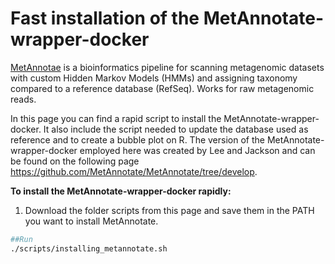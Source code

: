 <h1>Fast installation of the MetAnnotate-wrapper-docker </h1>

[MetAnnotae](https://bmcbiol.biomedcentral.com/articles/10.1186/s12915-015-0195-4) is a bioinformatics pipeline for scanning metagenomic datasets with custom Hidden Markov Models (HMMs) and assigning taxonomy compared to a reference database (RefSeq). Works for raw metagenomic reads.

In this page you can find a rapid script to install the MetAnnotate-wrapper-docker. It also include the script needed to update the database used as reference and to create a bubble plot on R. 
The version of the MetAnnotate-wrapper-docker employed here was created by Lee and Jackson and can be found on the following page https://github.com/MetAnnotate/MetAnnotate/tree/develop.


**To install the MetAnnotate-wrapper-docker rapidly:**
1) Download the folder scripts from this page and save them in the PATH you want to install MetAnnotate.

```bash
##Run
./scripts/installing_metannotate.sh
